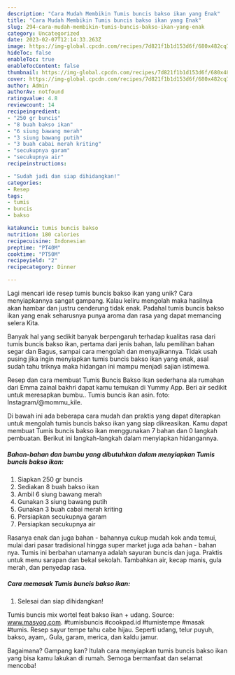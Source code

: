 ```yaml
---
description: "Cara Mudah Membikin Tumis buncis bakso ikan yang Enak"
title: "Cara Mudah Membikin Tumis buncis bakso ikan yang Enak"
slug: 294-cara-mudah-membikin-tumis-buncis-bakso-ikan-yang-enak
category: Uncategorized
date: 2023-02-07T12:14:33.263Z
image: https://img-global.cpcdn.com/recipes/7d821f1b1d153d6f/680x482cq70/tumis-buncis-bakso-ikan-foto-resep-utama.jpg
hideToc: false
enableToc: true
enableTocContent: false
thumbnail: https://img-global.cpcdn.com/recipes/7d821f1b1d153d6f/680x482cq70/tumis-buncis-bakso-ikan-foto-resep-utama.jpg
cover: https://img-global.cpcdn.com/recipes/7d821f1b1d153d6f/680x482cq70/tumis-buncis-bakso-ikan-foto-resep-utama.jpg
author: Admin
authorAv: notfound
ratingvalue: 4.8
reviewcount: 14
recipeingredient:
- "250 gr buncis"
- "8 buah bakso ikan"
- "6 siung bawang merah"
- "3 siung bawang putih"
- "3 buah cabai merah kriting"
- "secukupnya garam"
- "secukupnya air"
recipeinstructions:

- "Sudah jadi dan siap dihidangkan!"
categories:
- Resep
tags:
- tumis
- buncis
- bakso

katakunci: tumis buncis bakso 
nutrition: 180 calories
recipecuisine: Indonesian
preptime: "PT40M"
cooktime: "PT50M"
recipeyield: "2"
recipecategory: Dinner

---
```





Lagi mencari ide resep tumis buncis bakso ikan yang unik? Cara menyiapkannya sangat gampang. Kalau keliru mengolah maka hasilnya akan hambar dan justru cenderung tidak enak. Padahal tumis buncis bakso ikan yang enak seharusnya punya aroma dan rasa yang dapat memancing selera Kita.





Banyak hal yang sedikit banyak berpengaruh terhadap kualitas rasa dari tumis buncis bakso ikan, pertama dari jenis bahan, lalu pemilihan bahan segar dan Bagus, sampai cara mengolah dan menyajikannya. Tidak usah pusing jika ingin menyiapkan tumis buncis bakso ikan yang enak,      asal sudah tahu triknya maka hidangan ini mampu menjadi sajian istimewa.














Resep dan cara membuat Tumis Buncis Bakso Ikan sederhana ala rumahan dari Emma zainal bakhri dapat kamu temukan di Yummy App. Beri air sedikit untuk meresapkan bumbu.. Tumis buncis ikan asin. foto: Instagram/@mommu_kile.






Di bawah ini ada beberapa cara mudah dan praktis yang dapat diterapkan untuk mengolah tumis buncis bakso ikan yang siap dikreasikan. Kamu dapat membuat Tumis buncis bakso ikan menggunakan 7 bahan dan 0 langkah pembuatan. Berikut ini langkah-langkah dalam menyiapkan hidangannya.

<!--inarticleads1-->

##### Bahan-bahan dan bumbu yang dibutuhkan dalam menyiapkan Tumis buncis bakso ikan:

1. Siapkan 250 gr buncis
1. Sediakan 8 buah bakso ikan
1. Ambil 6 siung bawang merah
1. Gunakan 3 siung bawang putih
1. Gunakan 3 buah cabai merah kriting
1. Persiapkan secukupnya garam
1. Persiapkan secukupnya air


Rasanya enak dan juga bahan - bahannya cukup mudah kok anda temui, mulai dari pasar tradisional hingga super market juga ada bahan - bahan nya. Tumis ini berbahan utamanya adalah sayuran buncis dan juga. Praktis untuk menu sarapan dan bekal sekolah. Tambahkan air, kecap manis, gula merah, dan penyedap rasa. 

<!--inarticleads2-->

##### Cara memasak Tumis buncis bakso ikan:


1. Selesai dan siap dihidangkan!

Tumis buncis mix wortel feat bakso ikan + udang. Source: www.masyog.com. #tumisbuncis #cookpad.id #tumistempe #masak #tumis. Resep sayur tempe tahu cabe hijau. Seperti udang, telur puyuh, bakso, ayam,. Gula, garam, merica, dan kaldu jamur. 

Bagaimana? Gampang kan? Itulah cara menyiapkan tumis buncis bakso ikan yang bisa kamu lakukan di rumah. Semoga bermanfaat dan selamat mencoba!
